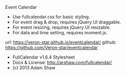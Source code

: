 Event Calendar

 * Use fullcalendar.css for basic styling.
 * For event drag & drop, requires jQuery UI draggable.
 * For event resizing, requires jQuery UI resizable.
 * For data and time setting, requires moment.js. 
 

url: https://veron-star.github.io/eventcalendar/
github: https://github.com/Veron-star/eventcalendar

 * FullCalendar v1.6.4 Stylesheet
 * Docs & License: http://arshaw.com/fullcalendar/
 * (c) 2013 Adam Shaw
